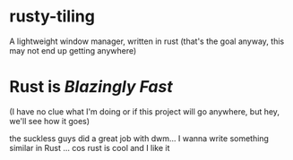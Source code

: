 # rusty-tiling
A lightweight window manager, written in rust (that's the goal anyway, this may not end up getting anywhere)


# Rust is ***Blazingly Fast***

(I have no clue what I'm doing or if this project will go anywhere, but hey, we'll see how it goes)

the suckless guys did a great job with dwm... I wanna write something similar in Rust
... cos rust is cool and I like it
